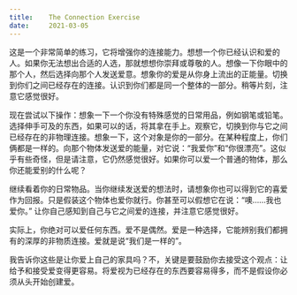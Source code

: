 ```yaml
---
title:    The Connection Exercise
date:     2021-03-05
---
```


这是一个非常简单的练习，它将增强你的连接能力。想想一个你已经认识和爱的人。如果你无法想出合适的人选，那就想想你崇拜或尊敬的人。想像一下你眼中的那个人，然后选择向那个人发送爱意。想象你的爱是从你身上流出的正能量。切换到你们之间已经存在的连接。认识到你们都是同一个整体的一部分。稍等片刻，注意它感觉很好。

现在尝试以下操作：想象一下一个你没有特殊感觉的日常用品，例如钢笔或铅笔。选择伸手可及的东西，如果可以的话，将其拿在手上。观察它，切换到你与它之间已经存在的非物理连接。想象一下，这个对象是你的一部分。在某种程度上，你们俩都是一样的。向那个物体发送爱的能量，对它说：“我爱你”和“你很漂亮”。这似乎有些奇怪，但是请注意，它仍然感觉很好。如果你可以爱一个普通的物体，那么你还能爱别的什么呢？

继续看着你的日常物品。当你继续发送爱的想法时，请想象你也可以得到它的喜爱作为回报。只是假装这个物体也爱你就行。你甚至可以假想它在说：“噢……我也爱你。” 让你自己感知到自己与它之间爱的连接，并注意它感觉很好。

实际上，你绝对可以爱任何东西。爱不是偶然。爱是一种选择，它能辨别我们都拥有的深厚的非物质连接。爱就是说“我们是一样的”。

我告诉你这些是让你爱上自己的家具吗？不，关键是要鼓励你去接受这个观点：让给予和接受爱变得更容易。将爱视为已经存在的东西要容易得多，而不是假设你必须从头开始创建爱。

